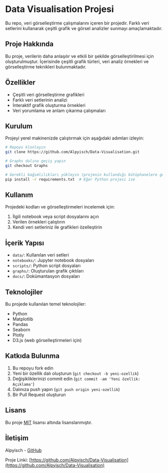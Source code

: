 # Data Visualisation Projesi

Bu repo, veri görselleştirme çalışmalarını içeren bir projedir. Farklı veri setlerini kullanarak çeşitli grafik ve görsel analizler sunmayı amaçlamaktadır.

## Proje Hakkında

Bu proje, verilerin daha anlaşılır ve etkili bir şekilde görselleştirilmesi için oluşturulmuştur. İçerisinde çeşitli grafik türleri, veri analiz örnekleri ve görselleştirme teknikleri bulunmaktadır.

## Özellikler

- Çeşitli veri görselleştirme grafikleri
- Farklı veri setlerinin analizi
- İnteraktif grafik oluşturma örnekleri
- Veri yorumlama ve anlam çıkarma çalışmaları

## Kurulum

Projeyi yerel makinenizde çalıştırmak için aşağıdaki adımları izleyin:

```bash
# Repoyu klonlayın
git clone https://github.com/Alpyisch/Data-Visualisation.git

# Graphs dalına geçiş yapın
git checkout Graphs

# Gerekli bağımlılıkları yükleyin (projenin kullandığı kütüphanelere göre değişebilir)
pip install -r requirements.txt  # Eğer Python projesi ise
```

## Kullanım

Projedeki kodları ve görselleştirmeleri incelemek için:

1. İlgili notebook veya script dosyalarını açın
2. Verilen örnekleri çalıştırın
3. Kendi veri setleriniz ile grafikleri özelleştirin

## İçerik Yapısı

- `data/`: Kullanılan veri setleri
- `notebooks/`: Jupyter notebook dosyaları
- `scripts/`: Python script dosyaları
- `graphs/`: Oluşturulan grafik çıktıları
- `docs/`: Dokümantasyon dosyaları

## Teknolojiler

Bu projede kullanılan temel teknolojiler:

- Python
- Matplotlib
- Pandas
- Seaborn
- Plotly
- D3.js (web görselleştirmeleri için)

## Katkıda Bulunma

1. Bu repoyu fork edin
2. Yeni bir özellik dalı oluşturun (`git checkout -b yeni-ozellik`)
3. Değişikliklerinizi commit edin (`git commit -am 'Yeni özellik: Açıklama'`)
4. Dalınıza push yapın (`git push origin yeni-ozellik`)
5. Bir Pull Request oluşturun

## Lisans

Bu proje [MIT](LICENSE) lisansı altında lisanslanmıştır.

## İletişim

Alpyisch - [GitHub](https://github.com/Alpyisch)

Proje Linki: [https://github.com/Alpyisch/Data-Visualisation](https://github.com/Alpyisch/Data-Visualisation)
